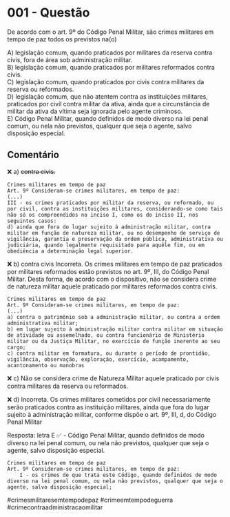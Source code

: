 # 001 - Questão

De acordo com o art. 9º do Código Penal Militar, são crimes militares em tempo de paz todos os previstos na(o)

  A) legislação comum, quando praticados por militares da reserva contra civis, fora de área sob administração militar.  
  B) legislação comum, quando praticados por militares reformados contra civis.  
  C) legislação comum, quando praticados por civis contra militares da reserva ou reformados.  
  D) legislação comum, que não atentem contra as instituições militares, praticados por civil contra militar da ativa, ainda que a circunstância de militar da ativa da vítima seja ignorada pelo agente criminoso.  
	E) Código Penal Militar, quando definidos de modo diverso na lei penal comum, ou nela não previstos, qualquer que seja o agente, salvo disposição especial.  

## Comentário

❌  a) <span style="text-decoration:line-through">contra civis.</span> 

```
Crimes militares em tempo de paz
Art. 9º Consideram-se crimes militares, em tempo de paz:
(...)
III - os crimes praticados por militar da reserva, ou reformado, ou por civil, contra as instituições militares, considerando-se como tais não só os compreendidos no inciso I, como os do inciso II, nos seguintes casos:
d) ainda que fora do lugar sujeito à administração militar, contra militar em função de natureza militar, ou no desempenho de serviço de vigilância, garantia e preservação da ordem pública, administrativa ou judiciária, quando legalmente requisitado para aquêle fim, ou em obediência a determinação legal superior.
```

❌ b)  contra civis
Incorreta. Os crimes militares em tempo de paz praticados por militares reformados estão previstos no art. 9º, III, do Código Penal Militar. Desta forma, de acordo com o dispositivo, não se considera crime de natureza militar aquele praticado por militares reformados contra civis.
```
Crimes militares em tempo de paz
Art. 9º Consideram-se crimes militares, em tempo de paz:
(...)
a) contra o patrimônio sob a administração militar, ou contra a ordem administrativa militar;
b) em lugar sujeito à administração militar contra militar em situação de atividade ou assemelhado, ou contra funcionário de Ministério militar ou da Justiça Militar, no exercício de função inerente ao seu cargo;
c) contra militar em formatura, ou durante o período de prontidão, vigilância, observação, exploração, exercício, acampamento, acantonamento ou manobras
```
❌ c) Não se considera crime de Natureza Militar aquele praticado por civis contra militares da reserva ou reformados.  

❌ d) Incorreta.  Os crimes militares cometidos por civil necessariamente serão praticados contra as instituição militares, ainda que fora do lugar sujeito à administração militar, conforme dispõe o art. 9º, III, d, do Código Penal Militar


Resposta:  letra E ✅  - Código Penal Militar, quando definidos de modo diverso na lei penal comum, ou nela não previstos, qualquer que seja o agente, salvo disposição especial.   
```
Crimes militares em tempo de paz
Art. 9º Consideram-se crimes militares, em tempo de paz:
    I - os crimes de que trata este Código, quando definidos de modo diverso na lei penal comum, ou nela não previstos, qualquer que seja o agente, salvo disposição especial;
```
#crimesmilitaresemtempodepaz #crimeemtempodeguerra #crimecontraadministracaomilitar
